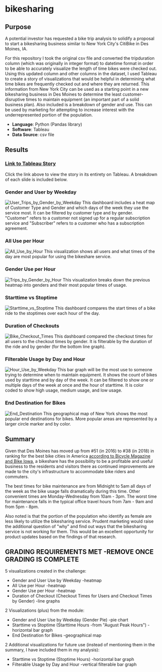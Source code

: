 # bikesharing

## Purpose
A potential investor has requested a bike trip analysis to solidify a proposal to start a bikesharing business similar to New York City's CitiBike in Des Moines, IA.

For this repository I took the original csv file and converted the tripduration column (which was originally in integer format) to datetime format in order to be able to accurately visualize the length of time bikes were checked out.  Using this updated column and other columns in the dataset, I used Tableau to create a story of visualizations that would be helpful in determining what time bikes are frequently checked out and where they are returned. This information from New York City can be used as a starting point in a new bikesharing business in Des Moines to determine the least customer-disruptive times to maintain equipment (an important part of a solid business plan). Also included is a breakdown of gender and use.  This can be used by marketing for attempting to increase interest with the underrepresented portion of the population. 

- **Language**: Python (Pandas library)
- **Software**: Tableau
- **Data Source**: csv file

## Results
### [Link to Tableau Story](https://public.tableau.com/app/profile/mandy.glynn/viz/InsightsintoCitiBike/InsightsintoCitiBike)
Click the link above to view the story in its entirety on Tableau.  A breakdown of each slide is included below.

### Gender and User by Weekday
![User_Trips_by_Gender_by_Weekday](https://user-images.githubusercontent.com/102555125/189431998-2a2fb14a-19cf-45ec-906d-d7bf76a3619e.png)
This dashboard includes a heat map of Customer Type and Gender and which days of the week they use the service most.  It can be filtered by customer type and by gender. "Customer" refers to a customer not signed up for a regular subscription service and "Subscriber" refers to a customer who has a subscription agreement. 

### All Use per Hour
![All_Use_by_Hour](https://user-images.githubusercontent.com/102555125/189432085-ba9ba054-793f-4360-a199-e281228517c1.png)
This visualization shows all users and what times of the day are most popular for using the bikeshare service.

### Gender Use per Hour
![Trips_by_Gender_by_Hour](https://user-images.githubusercontent.com/102555125/189432033-2c966f7e-df6a-4d41-890a-8694af82f486.png)
This visualization breaks down the previous heatmap into genders and their most popular times of usage.

### Starttime vs Stoptime
![Starttime_vs_Stoptime](https://user-images.githubusercontent.com/102555125/189432054-f507064f-083b-4e18-bdfd-3f546bb58729.png)
This dashboard compares the start times of a bike ride to the stoptimes over each hour of the day.

### Duration of Checkouts
![Bike_Checkout_Times](https://user-images.githubusercontent.com/102555125/189432095-2379deaf-196e-4261-9899-1fe9c11862d5.png)
This dashboard compared the checkout times for all users to the checkout times by gender.  It is filterable by the duration of the ride and by gender (for the bottom line graph).

### Filterable Usage by Day and Hour
![Hour_Use_by_Weekday](https://user-images.githubusercontent.com/102555125/189432075-76cbffe2-274d-4b8d-b8c0-3ab323a331ee.png)
This bar graph will be the most use to someone trying to determine when to maintain equipment.  It shows the count of bikes used by starttime and by day of the week.  It can be filtered to show one or multiple days of the week at once and the hour of starttime.  It is color coded to show high usage, medium usage, and low usage.

### End Destination for Bikes
![End_Destination](https://user-images.githubusercontent.com/102555125/189432064-7eb74ec9-5f30-4b14-a7c3-a5a9ceaf2006.png)
This geographical map of New York shows the most popular end destinations for bikes. More popular areas are represented by a larger circle marker and by color.

## Summary
Given that Des Moines has moved up from #51 (in 2016) to #38 (in 2018) in ranking for the best bike cities in America [according to Bicycle Magazine and Bike Iowa](https://www.bikeiowa.com/Feature/1711/des-moines-ranking-in-the-best-bike-cities-in-america), a bikeshare has the possibility to be a profitable and useful business to the residents and visitors there as continued improvements are made to the city's infrastructure to accommodate bike riders and commuters.

The best times for bike maintenance are from Midnight to 5am all days of the week as the bike usage falls dramatically during this time.  Other convenient times are Monday-Wednesday from 10am - 3pm. The worst time for maintenance falls in the typical office travel hours from 7am - 9am and from 5pm - 8pm.

Also noted is that the portion of the population who identify as female are less likely to utilize the bikesharing service.  Prudent marketing would raise the additional question of "why" and find out ways that the bikesharing service is not working for them.  This would be an excellent opportunity for product updates based on the findings of that research.

## GRADING REQUIREMENTS MET -REMOVE ONCE GRADING IS COMPLETE
5 visualizations created in the challenge:
- Gender and User Use by Weekday -heatmap
- All Use per Hour -heatmap
- Gender Use per Hour -heatmap
- Duration of Checkout (Checkout Times for Users and Checkout Times by Gender) -line graphs

2 Visualizations (plus) from the module:
- Gender and User Use by Weekday (Gender Pie) -pie chart
- Starttime vs Stoptime (Starttime Hours -from "August Peak Hours") -horizontal bar graph
- End Destination for Bikes -geographical map

2 Additional visualizations for future use (instead of mentioning them in the summary, I have included them in my analysis):
- Starttime vs Stoptime (Stoptime Hours) -horizontal bar graph
- Filterable Usage by Day and Hour -vertical filterable bar graph
